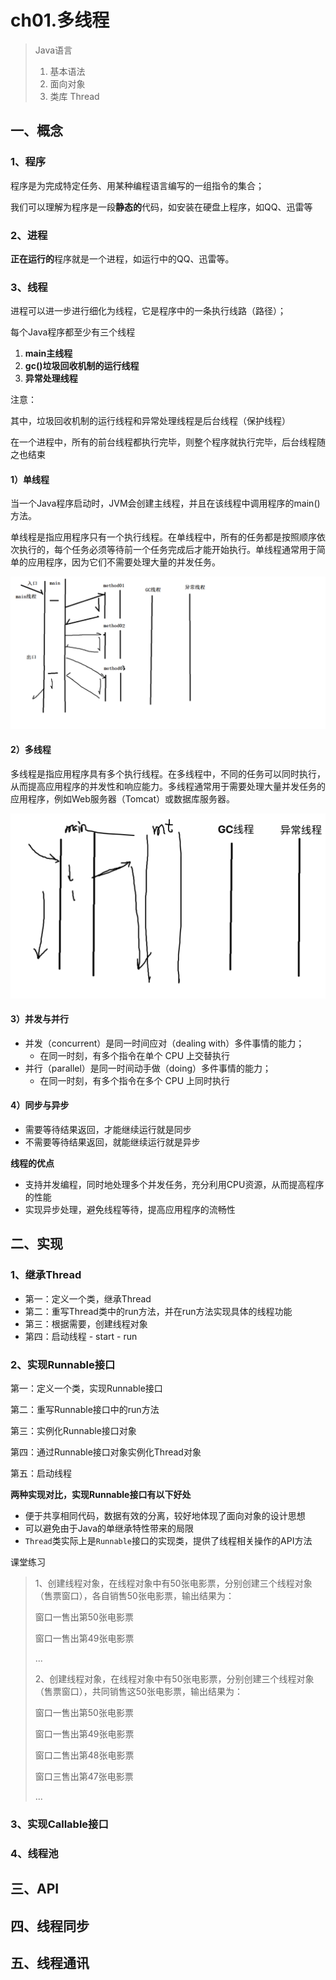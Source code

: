 # ch01.多线程

>Java语言
>
>1. 基本语法
>2. 面向对象
>3. 类库 Thread

## 一、概念

### 1、程序

程序是为完成特定任务、用某种编程语言编写的一组指令的集合；

我们可以理解为程序是一段**静态的**代码，如安装在硬盘上程序，如QQ、迅雷等



### 2、进程

**正在运行的**程序就是一个进程，如运行中的QQ、迅雷等。



### 3、线程

进程可以进一步进行细化为线程，它是程序中的一条执行线路（路径）；

每个Java程序都至少有三个线程

1. **main主线程**
2. **gc()垃圾回收机制的运行线程**
3. **异常处理线程**

注意：

其中，垃圾回收机制的运行线程和异常处理线程是后台线程（保护线程）

在一个进程中，所有的前台线程都执行完毕，则整个程序就执行完毕，后台线程随之也结束



#### 1）单线程

当一个Java程序启动时，JVM会创建主线程，并且在该线程中调用程序的main()方法。

单线程是指应用程序只有一个执行线程。在单线程中，所有的任务都是按照顺序依次执行的，每个任务必须等待前一个任务完成后才能开始执行。单线程通常用于简单的应用程序，因为它们不需要处理大量的并发任务。

![](images/单线程.png)



#### 2）多线程

多线程是指应用程序具有多个执行线程。在多线程中，不同的任务可以同时执行，从而提高应用程序的并发性和响应能力。多线程通常用于需要处理大量并发任务的应用程序，例如Web服务器（Tomcat）或数据库服务器。

![](images/多线程.png)

#### 3）并发与并行

- 并发（concurrent）是同一时间应对（dealing with）多件事情的能力；
  - 在同一时刻，有多个指令在单个 CPU 上交替执行
- 并行（parallel）是同一时间动手做（doing）多件事情的能力；
  - 在同一时刻，有多个指令在多个 CPU 上同时执行



#### 4）同步与异步

- 需要等待结果返回，才能继续运行就是同步
- 不需要等待结果返回，就能继续运行就是异步



**线程的优点**

- 支持并发编程，同时地处理多个并发任务，充分利用CPU资源，从而提高程序的性能
- 实现异步处理，避免线程等待，提高应用程序的流畅性



## 二、实现

### 1、继承Thread

- 第一：定义一个类，继承Thread
- 第二：重写Thread类中的run方法，并在run方法实现具体的线程功能
- 第三：根据需要，创建线程对象
- 第四：启动线程 - start - run



### 2、实现Runnable接口

第一：定义一个类，实现Runnable接口

第二：重写Runnable接口中的run方法

第三：实例化Runnable接口对象

第四：通过Runnable接口对象实例化Thread对象

第五：启动线程



**两种实现对比，实现Runnable接口有以下好处**

- 便于共享相同代码，数据有效的分离，较好地体现了面向对象的设计思想
- 可以避免由于Java的单继承特性带来的局限
- `Thread`类实际上是`Runnable`接口的实现类，提供了线程相关操作的API方法



课堂练习

>1、创建线程对象，在线程对象中有50张电影票，分别创建三个线程对象（售票窗口），各自销售50张电影票，输出结果为：
>
>窗口一售出第50张电影票
>
>窗口一售出第49张电影票
>
>...
>
>2、创建线程对象，在线程对象中有50张电影票，分别创建三个线程对象（售票窗口），共同销售这50张电影票，输出结果为：
>
>窗口一售出第50张电影票
>
>窗口一售出第49张电影票
>
>窗口二售出第48张电影票
>
>窗口三售出第47张电影票
>
>...









### 3、实现Callable接口



### 4、线程池





## 三、API



## 四、线程同步



## 五、线程通讯